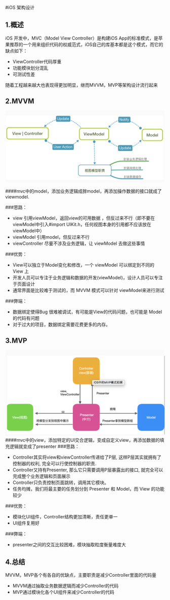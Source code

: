 #iOS 架构设计

## 1.概述
iOS 开发中，MVC（Model View Controller）是构建iOS App的标准模式，是苹果推荐的一个用来组织代码的权威范式，iOS自己的库基本都是这个模式，而它的缺点如下：

* ViewController代码厚重
* 功能模块划分混乱
* 可测试性差

随着工程越来越大也表现得更加明显，继而MVVM，MVP等架构设计流行起来


## 2.MVVM
![](pg1.png)

####mvc中的model，添加业务逻辑成胖model，再添加操作数据的接口就成了viewmodel.

###思路：

- view 引用viewModel，返回view的可用数据 ，但反过来不行（即不要在viewModel中引入#import UIKit.h，任何视图本身的引用都不应该放在viewModel中）
- viewModel 引用model，但反过来不行
- viewController 尽量不涉及业务逻辑，让 viewModel 去做这些事情

###优势：

- View可以独立于Model变化和修改，一个 viewModel 可以绑定到不同的 View 上
- 开发人员可以专注于业务逻辑和数据的开发(viewModel)，设计人员可以专注于页面设计
- 通常界面是比较难于测试的，而 MVVM 模式可以针对 viewModel来进行测试

###弊端：

- 数据绑定使得Bug 很难被调试，有可能是View的代码问题，也可能是 Model的代码有问题
- 对于过大的项目，数据绑定需要花费更多的内存。

## 3.MVP

![](pg2.png)
####mvc中的view，添加特定的UI交合逻辑，变成自定义view，再添加数据的填充逻辑就变成了presenter
###思路：

- Controller其实将view和viewController传递给了P层, 这样P层其实就拥有了控制器的权利, 完全可以行使控制器的职责.
- Controller又持有Presenter, 那么它只需要调用P层暴露出的接口, 就完全可以完成整个业务逻辑和页面展示
- Controller只负责控制页面跳转，调用其它模块。
- 任务均摊，我们将最主要的任务划分到 Presenter 和 Model，而 View 的功能较少

###优势：

- 模块化UI组件，Controller结构更加清晰，责任更单一
- UI组件复用好

###弊端：

- presenter之间的交互比较困难，模块抽取粒度衡量难度大

## 4.总结
MVVM，MVP各个有各自的优缺点，主要职责是减少Controller里面的代码量

- MVVM通过抽取业务数据逻辑而减少Controller的代码
- MVP通过模块化各个UI组件来减少Controller的代码
	



